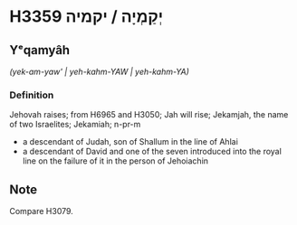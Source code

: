 # H3359 יְקַמְיָה / יקמיה

## Yᵉqamyâh

_(yek-am-yaw' | yeh-kahm-YAW | yeh-kahm-YA)_

### Definition

Jehovah raises; from H6965 and H3050; Jah will rise; Jekamjah, the name of two Israelites; Jekamiah; n-pr-m

- a descendant of Judah, son of Shallum in the line of Ahlai
- a descendant of David and one of the seven introduced into the royal line on the failure of it in the person of Jehoiachin

## Note

Compare H3079.

